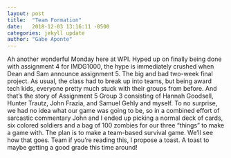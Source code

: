 ```yaml
---
layout: post
title:  "Team Formation"
date:   2018-12-03 13:16:11 -0500
categories: jekyll update
author: "Gabe Aponte"
--- 
```


Ah another wonderful Monday here at WPI. Hyped up on finally being done with assignment 4 for IMDG1000, the hype is immediately crushed when Dean and Sam announce assignment 5. The big and bad two-week final project. As usual, the class had to break up into teams, but being award tech kids, everyone pretty much stuck with their groups from before. And that’s the story of Assignment 5 Group 3 consisting of Hannah Goodsell, Hunter Trautz, John Frazia, and Samuel Gehly and myself. To no surprise, we had no idea what our game was going to be, so in a combined effort of sarcastic commentary John and I ended up picking a normal deck of cards, six colored soldiers and a bag of 100 zombies for our three “things” to make a game with. The plan is to make a team-based survival game. We’ll see how that goes. 
Team if you’re reading this, I propose a toast. A toast to maybe getting a good grade this time around!